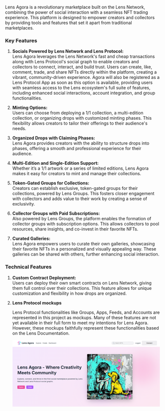 Lens Agora is a revolutionary marketplace built on the Lens Network, combining the power of social interaction with a seamless NFT trading experience. This platform is designed to empower creators and collectors by providing tools and features that set it apart from traditional marketplaces.

### Key Features
1.  **Socials Powered by Lens Network and Lens Protocol:**  
    Lens Agora leverages the Lens Network's fast and cheap transactions along with Lens Protocol's social graph to enable creators and collectors to connect, interact, and build trust. Users can create, like, comment, trade, and share NFTs directly within the platform, creating a vibrant, community-driven experience. Agora will also be registered as a Lens Protocol App as soon as this option is available, providing users with seamless access to the Lens ecosystem's full suite of features, including enhanced social interactions, account integration, and group functionalities.
    
2.  **Minting Options:**  
    Users can choose from deploying a 1/1 collection, a multi-edition collection, or organizing drops with customized minting phases. This flexibility allows creators to tailor their offerings to their audience's needs.
    
3.  **Organized Drops with Claiming Phases:**  
    Lens Agora provides creators with the ability to structure drops into phases, offering a smooth and professional experience for their audience.
    
4.  **Multi-Edition and Single-Edition Support:**  
    Whether it’s a 1/1 artwork or a series of limited editions, Lens Agora makes it easy for creators to mint and manage their collections.
    
5.  **Token-Gated Groups for Collections:**  
    Creators can establish exclusive, token-gated groups for their collections, powered by Lens Groups. This fosters closer engagement with collectors and adds value to their work by creating a sense of exclusivity.
    
6.  **Collector Groups with Paid Subscriptions:**  
    Also powered by Lens Groups, the platform enables the formation of collector groups with subscription options. This allows collectors to pool resources, share insights, and co-invest in their favorite NFTs.
    
7.  **Curated Galleries:**  
    Lens Agora empowers users to curate their own galleries, showcasing their favorite NFTs in a personalized and visually appealing way. These galleries can be shared with others, further enhancing social interaction.

### **Technical Features**

1.  **Custom Contract Deployment:**  
    Users can deploy their own smart contracts on Lens Network, giving them full control over their collections. This feature allows for unique customization and flexibility in how drops are organized.
    
2.  **Lens Protocol mockups**
    
    Lens Protocol functionalities like Groups, Apps, Feeds, and Accounts are represented in this project as mockups. Many of these features are not yet available in their full form to meet my intentions for Lens Agora. However, these mockups faithfully represent these functionalities based on the Lens Documentation.

    ![alt text](image.png)